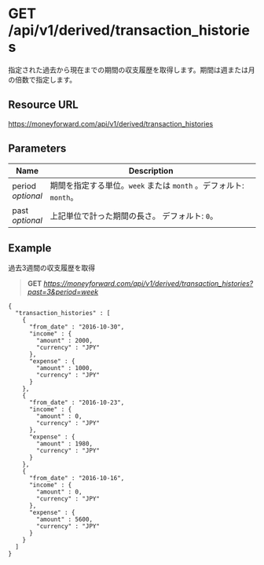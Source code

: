 # GET /api/v1/derived/transaction_histories

指定された過去から現在までの期間の収支履歴を取得します。期間は週または月の倍数で指定します。

## Resource URL

https://moneyforward.com/api/v1/derived/transaction_histories

## Parameters

Name | Description
----- | -----
period <br> *optional* | 期間を指定する単位。`week` または `month` 。デフォルト: `month`。
past <br> *optional* | 上記単位で計った期間の長さ。 デフォルト: `0`。

## Example

過去3週間の収支履歴を取得

> **GET** *https://moneyforward.com/api/v1/derived/transaction_histories?past=3&period=week*

    {
      "transaction_histories" : [
        {
          "from_date" : "2016-10-30",
          "income" : {
            "amount" : 2000,
            "currency" : "JPY"
          },
          "expense" : {
            "amount" : 1000,
            "currency" : "JPY"
          }
        },
        {
          "from_date" : "2016-10-23",
          "income" : {
            "amount" : 0,
            "currency" : "JPY"
          },
          "expense" : {
            "amount" : 1980,
            "currency" : "JPY"
          }
        },
        {
          "from_date" : "2016-10-16",
          "income" : {
            "amount" : 0,
            "currency" : "JPY"
          },
          "expense" : {
            "amount" : 5600,
            "currency" : "JPY"
          }
        }
      ]
    }
